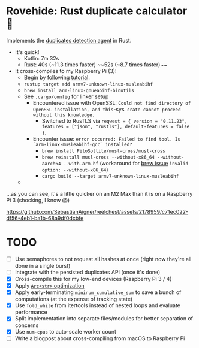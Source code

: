 # Rovehide: Rust duplicate calculator 🦀

Implements the [duplicates detection agent](https://github.com/SebastianAigner/reelchest/blob/9977e6dd821caf3f223bd44215073ea63e3f9e48/backend/src/main/kotlin/agent/Agent.kt) in Rust.

- It's quick!
  - Kotlin: 7m 32s
  - Rust: 40s (~11.3 times faster) ~~52s (~8.7 times faster)~~
- It cross-compiles to my Raspberry Pi (3)!
  - Begin by following [tutorial](https://amritrathie.vercel.app/posts/2020/03/06/cross-compiling-rust-from-macos-to-raspberry-pi/#getting-a-linker). 
  - `rustup target add armv7-unknown-linux-musleabihf`
  - `brew install arm-linux-gnueabihf-binutils`
  - See `.cargo/config` for linker setup
    - Encountered issue with OpenSSL: ` Could not find directory of OpenSSL installation, and this `-sys` crate cannot proceed without this knowledge.`
      - Switched to RusTLS via `reqwest = { version = "0.11.23", features = ["json", "rustls"], default-features = false }`.
    - Encounter issue: ``error occurred: Failed to find tool. Is `arm-linux-musleabihf-gcc` installed?``
      - `brew install FiloSottile/musl-cross/musl-cross`
      - `brew reinstall musl-cross --without-x86_64 --without-aarch64 --with-arm-hf` (workaround for [brew issue](https://github.com/FiloSottile/homebrew-musl-cross/issues/45) `invalid option: --without-x86_64`)
      - `cargo build --target armv7-unknown-linux-musleabihf`
  - 

...as you can see, it's a little quicker on an M2 Max than it is on a Raspberry Pi 3 (shocking, I know 😱)

https://github.com/SebastianAigner/reelchest/assets/2178959/c71ec022-df56-4eb1-ba1b-68a9df0dcbfe


# TODO
- [ ] Use semaphores to not request all hashes at once (right now they're all done in a single burst)
- [ ] Integrate with the persisted duplicates API (once it's done)
- [x] Cross-compile this for my low-end devices (Raspberry Pi 3 / 4)
- [x] Apply [`Arc<str>` optimization](https://www.youtube.com/watch?v=A4cKi7PTJSs)
- [x] Apply early-terminating `mininum_cumulative_sum` to save a bunch of computations (at the expense of tracking state)
- [x] Use `fold_while` from itertools instead of nested loops and evaluate performance
- [x] Split implementation into separate files/modules for better separation of concerns
- [x] Use `num-cpus` to auto-scale worker count
- [ ] Write a blogpost about cross-compiling from macOS to Raspberry Pi

